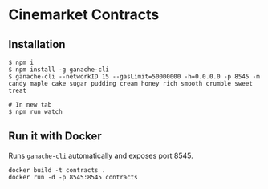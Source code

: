 # Cinemarket Contracts

## Installation

```
$ npm i
$ npm install -g ganache-cli
$ ganache-cli --networkID 15 --gasLimit=50000000 -h=0.0.0.0 -p 8545 -m candy maple cake sugar pudding cream honey rich smooth crumble sweet treat

# In new tab
$ npm run watch
```

## Run it with Docker

Runs `ganache-cli` automatically and exposes port 8545.

```
docker build -t contracts .
docker run -d -p 8545:8545 contracts
```
